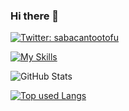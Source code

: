 ### Hi there 👋

[![Twitter: sabacantootofu](https://img.shields.io/twitter/follow/sabacantootofu?style=social)](https://twitter.com/sabacantootofu)
 
[![My Skills](https://skillicons.dev/icons?i=python,fastapi,django,js,react,mongodb,postgresql,graphql)](https://skillicons.dev)
 
![GitHub Stats](https://github-readme-stats.vercel.app/api?username=MasamichiKanakubo&show_icons=true)
 
[![Top used Langs](https://github-readme-stats.vercel.app/api/top-langs/?username=MasamichiKanakubo&layout=compact&theme=tokyonight)](https://github.com/MasamichiKanakubo/)
